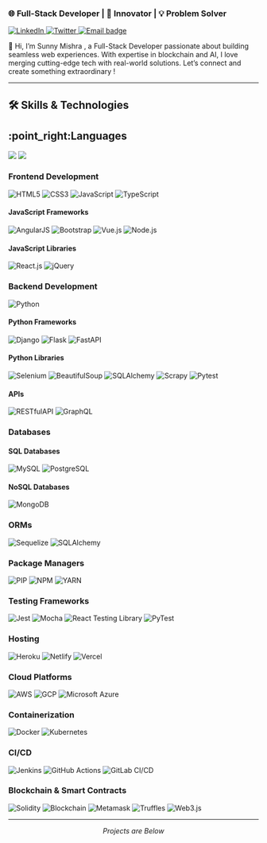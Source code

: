 <h3 align="left">🌐 Full-Stack Developer | 🚀 Innovator | 💡 Problem Solver</h3>
<!-- Badges -->
<p align="left">
  <a href="https://www.linkedin.com/in/sunnykumarmishra/">
    <img src="https://img.shields.io/badge/-LinkedIn-0077B5?logo=linkedin&logoColor=white" alt="LinkedIn" />
  </a>
  <a href="https://x.com/hlosunnymishra">
    <img src="https://img.shields.io/badge/-Twitter-1DA1F2?logo=twitter&logoColor=white" alt="Twitter" />
  </a>
  <a href="mailto:imsunnykumarmishra@gmail.com">
  <img src="https://img.shields.io/badge/-Email-D14836?logo=gmail&logoColor=white" alt="Email badge" />
</a>

</p>
👋 Hi, I’m Sunny Mishra , a Full-Stack Developer passionate about building seamless web experiences. With expertise in blockchain and 
 AI, I love merging cutting-edge tech with real-world solutions. Let’s connect and create something extraordinary !
    
<!-- Divider -->
<hr />

## 🛠️ **Skills & Technologies**

 <h2 align="left"> :point_right:Languages </h2>
<div align="left">
    <img src="https://skillicons.dev/icons?i=html,css,js,typescript" />
    <img src="https://skillicons.dev/icons?i=solidity,python,rust" />
   <br>
   
   ### **Frontend Development**
<div align="left">
  <img src="https://img.shields.io/badge/HTML5-E34F26?logo=html5&logoColor=white" alt="HTML5" />
  <img src="https://img.shields.io/badge/CSS3-1572B6?logo=css3&logoColor=white" alt="CSS3" />
  <img src="https://img.shields.io/badge/JavaScript-F7DF1E?logo=javascript&logoColor=black" alt="JavaScript" />
  <img src="https://img.shields.io/badge/TypeScript-3178C6?logo=typescript&logoColor=white" alt="TypeScript" />
</div>

#### **JavaScript Frameworks**
<div align="left">
  <img src="https://img.shields.io/badge/AngularJS-DD0031?logo=angularjs&logoColor=white" alt="AngularJS" />
  <img src="https://img.shields.io/badge/Bootstrap-7952B3?logo=bootstrap&logoColor=white" alt="Bootstrap" />
  <img src="https://img.shields.io/badge/Vue.js-4FC08D?logo=vue.js&logoColor=white" alt="Vue.js" />
  <img src="https://img.shields.io/badge/Node.js-339933?logo=node.js&logoColor=white" alt="Node.js" />
</div>

#### **JavaScript Libraries**
<div align="left">
  <img src="https://img.shields.io/badge/React.js-61DAFB?logo=react&logoColor=black" alt="React.js" />
  <img src="https://img.shields.io/badge/jQuery-0769AD?logo=jquery&logoColor=white" alt="jQuery" />
</div>

### **Backend Development**
<div align="left">
  <img src="https://img.shields.io/badge/Python-3776AB?logo=python&logoColor=white" alt="Python" />
</div>

#### **Python Frameworks**
<div align="left">
  <img src="https://img.shields.io/badge/Django-092E20?logo=django&logoColor=white" alt="Django" />
  <img src="https://img.shields.io/badge/Flask-000000?logo=flask&logoColor=white" alt="Flask" />
  <img src="https://img.shields.io/badge/FastAPI-009688?logo=fastapi&logoColor=white" alt="FastAPI" />
</div>

#### **Python Libraries**
<div align="left">
  <img src="https://img.shields.io/badge/Selenium-43B02A?logo=selenium&logoColor=white" alt="Selenium" />
  <img src="https://img.shields.io/badge/BeautifulSoup-FFD43B?logo=beautifulsoup&logoColor=black" alt="BeautifulSoup" />
  <img src="https://img.shields.io/badge/SQLAlchemy-000000?logo=sqlalchemy&logoColor=white" alt="SQLAlchemy" />
  <img src="https://img.shields.io/badge/Scrapy-000000?logo=scrapy&logoColor=white" alt="Scrapy" />
  <img src="https://img.shields.io/badge/Pytest-FFFFFF?logo=pytest&logoColor=black" alt="Pytest" />
</div>

#### **APIs**
<div align="left">
  <img src="https://img.shields.io/badge/RESTfulAPI-555555?logo=rest&logoColor=white" alt="RESTfulAPI" />
  <img src="https://img.shields.io/badge/GraphQL-E10098?logo=graphql&logoColor=white" alt="GraphQL" />
</div>

### **Databases**
#### **SQL Databases**
<div align="left">
  <img src="https://img.shields.io/badge/MySQL-4479A1?logo=mysql&logoColor=white" alt="MySQL" />
  <img src="https://img.shields.io/badge/PostgreSQL-336791?logo=postgresql&logoColor=white" alt="PostgreSQL" />
</div>

#### **NoSQL Databases**
<div align="left">
  <img src="https://img.shields.io/badge/MongoDB-47A248?logo=mongodb&logoColor=white" alt="MongoDB" />
</div>

### **ORMs**
<div align="left">
  <img src="https://img.shields.io/badge/Sequelize-52B0E7?logo=sequelize&logoColor=white" alt="Sequelize" />
  <img src="https://img.shields.io/badge/SQLAlchemy-000000?logo=sqlalchemy&logoColor=white" alt="SQLAlchemy" />
</div>

### **Package Managers**
<div align="left">
  <img src="https://img.shields.io/badge/PIP-CC3534?logo=pip&logoColor=white" alt="PIP" />
  <img src="https://img.shields.io/badge/NPM-CB3837?logo=npm&logoColor=white" alt="NPM" />
  <img src="https://img.shields.io/badge/YARN-2C8EBB?logo=yarn&logoColor=white" alt="YARN" />
</div>

### **Testing Frameworks**
<div align="left">
  <img src="https://img.shields.io/badge/Jest-C21325?logo=jest&logoColor=white" alt="Jest" />
  <img src="https://img.shields.io/badge/Mocha-8D6748?logo=mocha&logoColor=white" alt="Mocha" />
  <img src="https://img.shields.io/badge/React%20Testing%20Library-61DAFB?logo=react&logoColor=white" alt="React Testing Library" />
  <img src="https://img.shields.io/badge/PyTest-FFFFFF?logo=pytest&logoColor=black" alt="PyTest" />
</div>

### **Hosting**
<div align="left">
  <img src="https://img.shields.io/badge/Heroku-430098?logo=heroku&logoColor=white" alt="Heroku" />
  <img src="https://img.shields.io/badge/Netlify-00C7B7?logo=netlify&logoColor=white" alt="Netlify" />
  <img src="https://img.shields.io/badge/Vercel-000000?logo=vercel&logoColor=white" alt="Vercel" />
</div>

### **Cloud Platforms**
<div align="left">
  <img src="https://img.shields.io/badge/AWS-232F3E?logo=amazon-aws&logoColor=white" alt="AWS" />
  <img src="https://img.shields.io/badge/Google%20Cloud-4285F4?logo=google-cloud&logoColor=white" alt="GCP" />
  <img src="https://img.shields.io/badge/Microsoft%20Azure-0078D4?logo=microsoft-azure&logoColor=white" alt="Microsoft Azure" />
</div>

### **Containerization**
<div align="left">
  <img src="https://img.shields.io/badge/Docker-2496ED?logo=docker&logoColor=white" alt="Docker" />
  <img src="https://img.shields.io/badge/Kubernetes-326CE5?logo=kubernetes&logoColor=white" alt="Kubernetes" />
</div>

### **CI/CD**
<div align="left">
  <img src="https://img.shields.io/badge/Jenkins-D24939?logo=jenkins&logoColor=white" alt="Jenkins" />
  <img src="https://img.shields.io/badge/GitHub%20Actions-2088FF?logo=github-actions&logoColor=white" alt="GitHub Actions" />
  <img src="https://img.shields.io/badge/GitLab%20CI%20/CD-FC6D26?logo=gitlab&logoColor=white" alt="GitLab CI/CD" />
</div>

### **Blockchain & Smart Contracts**
<div align="left">
  <img src="https://img.shields.io/badge/Solidity-363636?logo=solidity&logoColor=white" alt="Solidity" />
  <img src="https://img.shields.io/badge/Blockchain-000000?logo=blockchain&logoColor=white" alt="Blockchain" />
  <img src="https://img.shields.io/badge/Metamask-F16822?logo=metamask&logoColor=white" alt="Metamask" />
  <img src="https://img.shields.io/badge/Truffle-CC3626?logo=truffle&logoColor=white" alt="Truffles" />
  <img src="https://img.shields.io/badge/Web3.js-333333?logo=web3.js&logoColor=white" alt="Web3.js" />
</div>
<!-- Divider -->
<hr />

<!-- Footer -->
<p align="center">
  <em>Projects are Below</em>
</p> 


